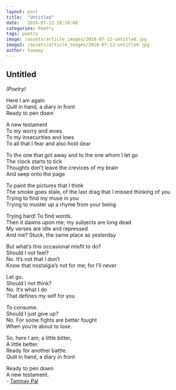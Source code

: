 ```yaml
---
layout: post
title:  "Untitled"
date:   2016-07-12 20:30:00
categories: Poetry
tags: poetry
image: /assets/article_images/2016-07-12-untitled.jpg
image2: /assets/article_images/2016-07-12-untitled.jpg
author: tanmay
---
```

<h2>Untitled</h2>
<p><em>(Poetry)</em></p>
<p>
Here I am again<br />
Quill in hand, a diary in front<br />
Ready to pen down</p>
<p>A new testament<br />
To my worry and woes<br />
To my insecurities and lows<br />
To all that I fear and also hold dear</p>

<p>To the one that got away and to the one whom I let go<br />
The clock starts to tick<br />
Thoughts don&rsquo;t leave the crevices of my brain<br />
And seep onto the page</p>

<p>To paint the pictures that I think<br />
The smoke goes stale, of the last drag that I missed thinking of you<br />
Trying to find my muse in you<br />
Trying to muster up a rhyme from your being</p>

<p>Trying hard! To find words.<br />
Then it dawns upon me; my subjects are long dead<br />
My verses are idle and repressed<br />
And me? Stuck, the same place as yesterday</p>

<p>But what&rsquo;s this occasional misfit to do?<br />
Should I not feel?<br />
No. It&rsquo;s not that I don&rsquo;t<br />
Know that nostalgia&rsquo;s not for me; for I&rsquo;ll never</p>

<p>Let go.<br />
Should I not think?<br />
No. It&rsquo;s what I do<br />
That defines my self for you</p>

<p>To consume.<br />
Should I just give up?<br />
No. For some fights are better fought<br />
When you&rsquo;re about to lose.</p>

<p>So, here I am; a little bitter,<br />
A little better.<br />
Ready for another battle.<br />
Quill in hand, a diary in front</p>

<p>Ready to pen down<br />
A new testament.<br />
-&nbsp;<a href="https://www.facebook.com/tanmay.pal.97">Tanmay Pal</a></p>
